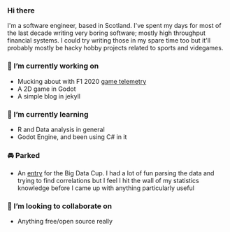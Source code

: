 ### Hi there

I'm a software engineer, based in Scotland. I've spent my days for most of the last decade writing very boring software;
mostly high throughput financial systems. I could try writing those in my spare time too
but it'll probably mostly be hacky hobby projects related to sports and videgames.

### 🔨 I’m currently working on
 - Mucking about with F1 2020 [game telemetry](https://github.com/christytc10/f12020-twitch)
 - A 2D game in Godot
 - A simple blog in jekyll

### 🎒 I’m currently learning
 - R and Data analysis in general
 - Godot Engine, and been using C# in it

### 🚘 Parked
 - An [entry](https://github.com/christytc10/bigdatacup21) for the Big Data Cup. I had a lot of fun parsing the data and trying to find
  correlations but I feel I hit the wall of my statistics knowledge before I came up with anything particularly useful


### 🤝 I’m looking to collaborate on
 - Anything free/open source really

